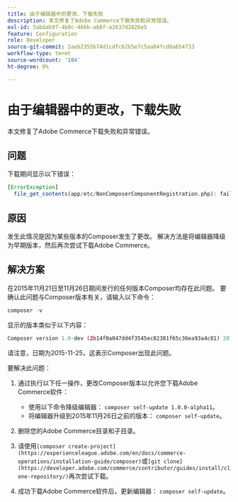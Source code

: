 ```yaml
---
title: 由于编辑器中的更改，下载失败
description: 本文修复了Adobe Commerce下载失败和异常错误。
exl-id: 5abdab97-4b0c-466b-a68f-a2637d2826e5
feature: Configuration
role: Developer
source-git-commit: 2aeb2355b74d1cdfc62b5e7c5aa04fcd0a654733
workflow-type: tm+mt
source-wordcount: '184'
ht-degree: 0%

---
```


# 由于编辑器中的更改，下载失败

本文修复了Adobe Commerce下载失败和异常错误。

## 问题

下载期间显示以下错误：

```php
[ErrorException]
  file_get_contents(app/etc/NonComposerComponentRegistration.php): failed to open stream: No such file or directory
```

## 原因

发生此情况是因为某些版本的Composer发生了更改。 解决方法是将编辑器降级为早期版本，然后再次尝试下载Adobe Commerce。

## 解决方案

在2015年11月21日至11月26日期间发行的任何版本Composer均存在此问题。 要确认此问题与Composer版本有关，请输入以下命令：

```php
composer -v
```

显示的版本类似于以下内容：

```php
Composer version 1.0-dev (2b14f0a047dd4f3545ec82381f65c36ea93a4c81) 2015-11-25 17:13:09
```

请注意，日期为2015-11-25，这表示Composer出现此问题。

要解决此问题：

1. 通过执行以下任一操作，更改Composer版本以允许您下载Adobe Commerce软件：

   * 使用以下命令降级编辑器： `composer self-update 1.0.0-alpha11`。
   * 将编辑器升级到2015年11月26日之前的版本： `composer self-update`。

1. 删除您的Adobe Commerce目录和子目录。
1. 请使用`[composer create-project](https://experienceleague.adobe.com/en/docs/commerce-operations/installation-guide/composer)`或`[git clone](https://developer.adobe.com/commerce/contributor/guides/install/clone-repository/)`再次尝试下载。
1. 成功下载Adobe Commerce软件后，更新编辑器： `composer self-update`。
